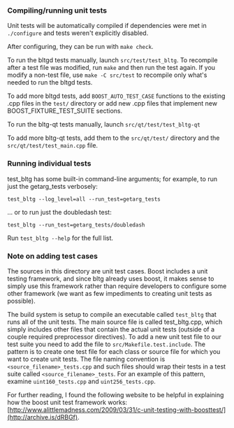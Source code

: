 ### Compiling/running unit tests

Unit tests will be automatically compiled if dependencies were met in `./configure`
and tests weren't explicitly disabled.

After configuring, they can be run with `make check`.

To run the bltgd tests manually, launch `src/test/test_bltg`. To recompile
after a test file was modified, run `make` and then run the test again. If you
modify a non-test file, use `make -C src/test` to recompile only what's needed
to run the bltgd tests.

To add more bltgd tests, add `BOOST_AUTO_TEST_CASE` functions to the existing
.cpp files in the `test/` directory or add new .cpp files that
implement new BOOST_FIXTURE_TEST_SUITE sections.

To run the bltg-qt tests manually, launch `src/qt/test/test_bltg-qt`

To add more bltg-qt tests, add them to the `src/qt/test/` directory and
the `src/qt/test/test_main.cpp` file.

### Running individual tests

test_bltg has some built-in command-line arguments; for
example, to run just the getarg_tests verbosely:

    test_bltg --log_level=all --run_test=getarg_tests

... or to run just the doubledash test:

    test_bltg --run_test=getarg_tests/doubledash

Run `test_bltg --help` for the full list.

### Note on adding test cases

The sources in this directory are unit test cases.  Boost includes a
unit testing framework, and since bltg already uses boost, it makes
sense to simply use this framework rather than require developers to
configure some other framework (we want as few impediments to creating
unit tests as possible).

The build system is setup to compile an executable called `test_bltg`
that runs all of the unit tests.  The main source file is called
test_bltg.cpp, which simply includes other files that contain the
actual unit tests (outside of a couple required preprocessor
directives). To add a new unit test file to our test suite you need
to add the file to `src/Makefile.test.include`. The pattern is to
create one test file for each class or source file for which you want
to create unit tests.  The file naming convention is
`<source_filename>_tests.cpp` and such files should wrap their tests
in a test suite called `<source_filename>_tests`.  For an example of
this pattern, examine `uint160_tests.cpp` and `uint256_tests.cpp`.

For further reading, I found the following website to be helpful in
explaining how the boost unit test framework works:
[http://www.alittlemadness.com/2009/03/31/c-unit-testing-with-boosttest/](http://archive.is/dRBGf).
